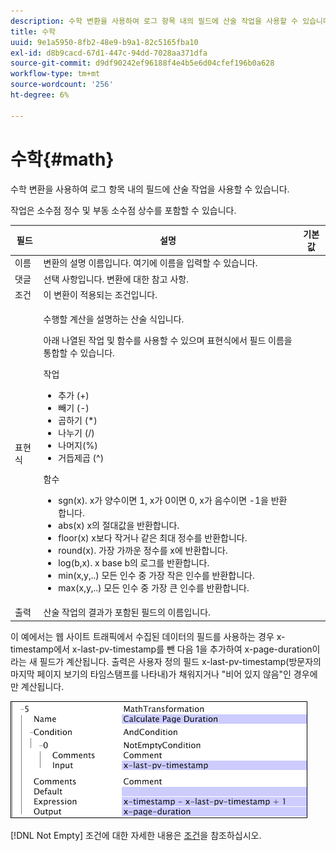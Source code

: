 ```yaml
---
description: 수학 변환을 사용하여 로그 항목 내의 필드에 산술 작업을 사용할 수 있습니다.
title: 수학
uuid: 9e1a5950-8fb2-48e9-b9a1-82c5165fba10
exl-id: d8b9cacd-67d1-447c-94dd-7028aa371dfa
source-git-commit: d9df90242ef96188f4e4b5e6d04cfef196b0a628
workflow-type: tm+mt
source-wordcount: '256'
ht-degree: 6%

---
```


# 수학{#math}

수학 변환을 사용하여 로그 항목 내의 필드에 산술 작업을 사용할 수 있습니다.

작업은 소수점 정수 및 부동 소수점 상수를 포함할 수 있습니다.

<table id="table_FDF3DDF1960E43E391A67C9DC2A0E302"> 
 <thead> 
  <tr> 
   <th colname="col1" class="entry"> 필드 </th> 
   <th colname="col2" class="entry"> 설명 </th> 
   <th colname="col3" class="entry"> 기본값 </th> 
  </tr> 
 </thead>
 <tbody> 
  <tr> 
   <td colname="col1"> 이름 </td> 
   <td colname="col2"> 변환의 설명 이름입니다. 여기에 이름을 입력할 수 있습니다. </td> 
   <td colname="col3"></td> 
  </tr> 
  <tr> 
   <td colname="col1"> 댓글 </td> 
   <td colname="col2"> 선택 사항입니다. 변환에 대한 참고 사항. </td> 
   <td colname="col3"></td> 
  </tr> 
  <tr> 
   <td colname="col1"> 조건 </td> 
   <td colname="col2"> 이 변환이 적용되는 조건입니다. </td> 
   <td colname="col3"></td> 
  </tr> 
  <tr> 
   <td colname="col1"> 표현식 </td> 
   <td colname="col2"> <p>수행할 계산을 설명하는 산술 식입니다. </p> <p> 아래 나열된 작업 및 함수를 사용할 수 있으며 표현식에서 필드 이름을 통합할 수 있습니다. </p> <p> 작업 
     <ul id="ul_DB5915FADA0A41A3B11F1F48615F40A9">
      <li id="li_CA9EA97243F04760A81313C17EE057B3"> 추가 (+) </li>
      <li id="li_908A272EBA2340098C20F22AA8D9ED26"> 빼기 (-) </li>
      <li id="li_C62257FF3AAB436D9148BBEA441621D7"> 곱하기 (*) </li>
      <li id="li_B5A9EAB3E49D4CB9A297172199F23542"> 나누기 (/) </li>
      <li id="li_D2D2B51DB2C8412A9B6F9D5F3CC03F8A"> 나머지(%) </li>
      <li id="li_07E7E368FFD2437A852B785E159848E5"> 거듭제곱 (^) </li>
     </ul></p> <p>함수 
     <ul id="ul_E335AE8D684340AA998C4A2633FFDEE1">
      <li id="li_E036FF0B5DF244DDBFEDA9BFEDC62251"> sgn(x). x가 양수이면 1, x가 0이면 0, x가 음수이면 -1을 반환합니다. </li>
      <li id="li_90CD8899DDC14778A95930C2768C82BC"> abs(x) x의 절대값을 반환합니다. </li>
      <li id="li_F4AF23F343F74BD88B7166B1C2BB065E"> floor(x) x보다 작거나 같은 최대 정수를 반환합니다. </li>
      <li id="li_A31379A3659240C3A629BFAF19A6DDF1"> round(x). 가장 가까운 정수를 x에 반환합니다. </li>
      <li id="li_9C0A0F3A4A304026B543F2A64B98B922"> log(b,x). x base b의 로그를 반환합니다. </li>
      <li id="li_124D62C2CA5A42CBBCC5DB18FAA8920E"> min(x,y,..) 모든 인수 중 가장 작은 인수를 반환합니다. </li>
      <li id="li_3B7B9FC1C0BF4E7688F9F49130B97B7F"> max(x,y,..) 모든 인수 중 가장 큰 인수를 반환합니다. </li>
     </ul></p> </td> 
   <td colname="col3"></td> 
  </tr> 
  <tr> 
   <td colname="col1"> 출력 </td> 
   <td colname="col2"> 산술 작업의 결과가 포함된 필드의 이름입니다. </td> 
   <td colname="col3"></td> 
  </tr> 
 </tbody> 
</table>

이 예에서는 웹 사이트 트래픽에서 수집된 데이터의 필드를 사용하는 경우 x-timestamp에서 x-last-pv-timestamp를 뺀 다음 1을 추가하여 x-page-duration이라는 새 필드가 계산됩니다. 출력은 사용자 정의 필드 x-last-pv-timestamp(방문자의 마지막 페이지 보기의 타임스탬프를 나타내)가 채워지거나 &quot;비어 있지 않음&quot;인 경우에만 계산됩니다.

![](assets/cfg_TransformationType_Math.png)

[!DNL Not Empty] 조건에 대한 자세한 내용은 [조건](../../../../../home/c-dataset-const-proc/c-conditions/c-abt-cond.md)을 참조하십시오.
